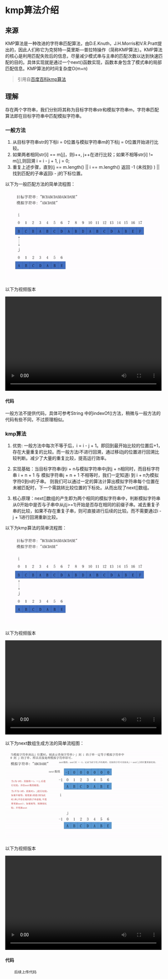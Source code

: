 # kmp算法介绍
## 来源
KMP算法是一种改进的字符串匹配算法，由D.E.Knuth，J.H.Morris和V.R.Pratt提出的，因此人们称它为克努特—莫里斯—普拉特操作（简称KMP算法）。KMP算法的核心是利用匹配失败后的信息，尽量减少模式串与主串的匹配次数以达到快速匹配的目的。具体实现就是通过一个next()函数实现，函数本身包含了模式串的局部匹配信息。KMP算法的时间复杂度O(m+n)
> 引用自[百度百科kmp算法](https://baike.baidu.com/item/kmp%E7%AE%97%E6%B3%95/10951804?fr=aladdin)

## 理解
存在两个字符串，我们分别将其称为目标字符串str和模拟字符串m，字符串匹配算法即在目标字符串中匹配模拟字符串。

### 一般方法
1. 从目标字符串str的下标i = 0位置与模拟字符串m的下标j = 0位置开始进行比较。
2. 如果两者相同str[i] == m[j]，则i++, j++在进行比较；如果不相等str[i] != m[j],则回溯 i = i - j + 1, j = 0;
3. 重复上述步骤，直到(j == m.length() || i == m.length() 返回 -1 (未找到) ) || 找到匹配的子串返回i - j的下标位置。

以下为一般匹配方法的简单流程图：

![my-General method-graph.gif](./一般方法匹配子串.gif)

以下为视频版本

<video src="./一般方法匹配子串.mp4" controls="controls" width="500" height="300">您的浏览器不支持播放该视频！</video>

#### 代码
一般方法不提供代码，具体可参考String 中的indexOf()方法，稍微与一般方法的代码有些不同，不过原理相似。

### kmp算法

1. 优势: 一般方法中每次不等于后，i = i - j + 1。即回到最开始比较的位置后+1，存在大量重复的比较。而一般方法i不进行回溯，通过移动j的位置进行回溯比较判断。减少了大量的重复比较，提高运行效率。

2. 实现基础：当目标字符串i到i + n与模拟字符串中j到j + n相同时，而目标字符串 i + n + 1 与 模拟字符串j + n + 1 不相等时，我们一定知道i 到 i + n为模拟字符0到n的子串。 则我们可以通过一定的算法计算出模拟字符串每个位置在未被匹配时，下一个需跳转比较位置的下标处。从而出现了next[]数组。

3. 核心原理：next[]数组的产生即为两个相同的模拟字符串中，判断模拟字符串从0开始中是否与子串中从j(j>=1)开始是否存在相同的前缀子串。减去重复子串的比较，如果不存在重复子串，则可直接进行后续的比较。而不需要通过i - j + 1进行回溯重新比较。

以下为kmp算法的简单流程图：

![my-KMP.gif](./kmp算法匹配字符串.gif)

以下为视频版本

<video src="./kmp算法匹配字符串.mp4" controls="controls" width="500" height="300">您的浏览器不支持播放该视频！</video>

以下为next数组生成方法的简单流程图：

![my-next.gif](./next数组生成方法.gif)

以下为视频版本

<video src="./next数组生成方法.mp4" controls="controls" width="500" height="300">您的浏览器不支持播放该视频！</video>

#### 代码
```
	后续上传代码

```


